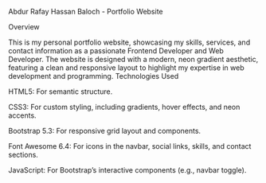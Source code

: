 Abdur Rafay Hassan Baloch - Portfolio Website

Overview

This is my personal portfolio website, showcasing my skills, services, and contact information as a passionate Frontend Developer and Web Developer. The website is designed with a modern, neon gradient aesthetic, featuring a clean and responsive layout to highlight my expertise in web development and programming.
Technologies Used





HTML5: For semantic structure.



CSS3: For custom styling, including gradients, hover effects, and neon accents.



Bootstrap 5.3: For responsive grid layout and components.



Font Awesome 6.4: For icons in the navbar, social links, skills, and contact sections.



JavaScript: For Bootstrap’s interactive components (e.g., navbar toggle).

